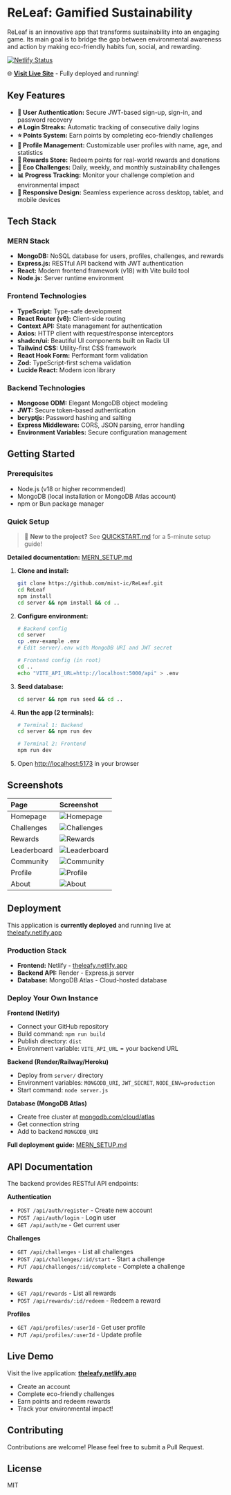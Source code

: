# ReLeaf: Gamified Sustainability

ReLeaf is an innovative app that transforms sustainability into an engaging game. Its main goal is to bridge the gap between environmental awareness and action by making eco-friendly habits fun, social, and rewarding.

[![Netlify Status](https://api.netlify.com/api/v1/badges/f5bb5070-0daa-42c4-a58f-62391fe51973/deploy-status)](https://app.netlify.com/projects/theleafy/deploys)

🌐 **[Visit Live Site](https://theleafy.netlify.app)** - Fully deployed and running!

## Key Features

*   **🔐 User Authentication:** Secure JWT-based sign-up, sign-in, and password recovery
*   **🔥 Login Streaks:** Automatic tracking of consecutive daily logins
*   **⭐ Points System:** Earn points by completing eco-friendly challenges
*   **👤 Profile Management:** Customizable user profiles with name, age, and statistics
*   **🎁 Rewards Store:** Redeem points for real-world rewards and donations
*   **🌱 Eco Challenges:** Daily, weekly, and monthly sustainability challenges
*   **📊 Progress Tracking:** Monitor your challenge completion and environmental impact
*   **📱 Responsive Design:** Seamless experience across desktop, tablet, and mobile devices

## Tech Stack

### MERN Stack

*   **MongoDB:** NoSQL database for users, profiles, challenges, and rewards
*   **Express.js:** RESTful API backend with JWT authentication
*   **React:** Modern frontend framework (v18) with Vite build tool
*   **Node.js:** Server runtime environment

### Frontend Technologies

*   **TypeScript:** Type-safe development
*   **React Router (v6):** Client-side routing
*   **Context API:** State management for authentication
*   **Axios:** HTTP client with request/response interceptors
*   **shadcn/ui:** Beautiful UI components built on Radix UI
*   **Tailwind CSS:** Utility-first CSS framework
*   **React Hook Form:** Performant form validation
*   **Zod:** TypeScript-first schema validation
*   **Lucide React:** Modern icon library

### Backend Technologies

*   **Mongoose ODM:** Elegant MongoDB object modeling
*   **JWT:** Secure token-based authentication
*   **bcryptjs:** Password hashing and salting
*   **Express Middleware:** CORS, JSON parsing, error handling
*   **Environment Variables:** Secure configuration management

## Getting Started

### Prerequisites

*   Node.js (v18 or higher recommended)
*   MongoDB (local installation or MongoDB Atlas account)
*   npm or Bun package manager

### Quick Setup

> 🚀 **New to the project?** See [QUICKSTART.md](QUICKSTART.md) for a 5-minute setup guide!

**Detailed documentation:** [MERN_SETUP.md](MERN_SETUP.md)

1.  **Clone and install:**
    ```bash
    git clone https://github.com/mist-ic/ReLeaf.git
    cd ReLeaf
    npm install
    cd server && npm install && cd ..
    ```

2.  **Configure environment:**
    ```bash
    # Backend config
    cd server
    cp .env-example .env
    # Edit server/.env with MongoDB URI and JWT secret
    
    # Frontend config (in root)
    cd ..
    echo "VITE_API_URL=http://localhost:5000/api" > .env
    ```

3.  **Seed database:**
    ```bash
    cd server && npm run seed && cd ..
    ```

4.  **Run the app (2 terminals):**
    ```bash
    # Terminal 1: Backend
    cd server && npm run dev
    
    # Terminal 2: Frontend
    npm run dev
    ```

5.  Open [http://localhost:5173](http://localhost:5173) in your browser

## Screenshots

| Page        | Screenshot                                       |
| :---------- | :----------------------------------------------- |
| Homepage    | ![Homepage](Screenshots/Homepage.png)            |
| Challenges  | ![Challenges](Screenshots/Challenges.png)        |
| Rewards     | ![Rewards](Screenshots/Rewards.png)              |
| Leaderboard | ![Leaderboard](Screenshots/Leaderboard.png)      |
| Community   | ![Community](Screenshots/Community.png)          |
| Profile     | ![Profile](Screenshots/Profile.png)              |
| About       | ![About](Screenshots/About.png)                  |

## Deployment

This application is **currently deployed** and running live at [theleafy.netlify.app](https://theleafy.netlify.app)

### Production Stack
- **Frontend:** Netlify - [theleafy.netlify.app](https://theleafy.netlify.app)
- **Backend API:** Render - Express.js server
- **Database:** MongoDB Atlas - Cloud-hosted database

### Deploy Your Own Instance

**Frontend (Netlify)**
- Connect your GitHub repository
- Build command: `npm run build`
- Publish directory: `dist`
- Environment variable: `VITE_API_URL` = your backend URL

**Backend (Render/Railway/Heroku)**
- Deploy from `server/` directory
- Environment variables: `MONGODB_URI`, `JWT_SECRET`, `NODE_ENV=production`
- Start command: `node server.js`

**Database (MongoDB Atlas)**
- Create free cluster at [mongodb.com/cloud/atlas](https://www.mongodb.com/cloud/atlas)
- Get connection string
- Add to backend `MONGODB_URI`

**Full deployment guide:** [MERN_SETUP.md](MERN_SETUP.md)

## API Documentation

The backend provides RESTful API endpoints:

**Authentication**
- `POST /api/auth/register` - Create new account
- `POST /api/auth/login` - Login user
- `GET /api/auth/me` - Get current user

**Challenges**
- `GET /api/challenges` - List all challenges
- `POST /api/challenges/:id/start` - Start a challenge
- `PUT /api/challenges/:id/complete` - Complete a challenge

**Rewards**
- `GET /api/rewards` - List all rewards
- `POST /api/rewards/:id/redeem` - Redeem a reward

**Profiles**
- `GET /api/profiles/:userId` - Get user profile
- `PUT /api/profiles/:userId` - Update profile

## Live Demo

Visit the live application: **[theleafy.netlify.app](https://theleafy.netlify.app)**

- Create an account
- Complete eco-friendly challenges
- Earn points and redeem rewards
- Track your environmental impact!

## Contributing

Contributions are welcome! Please feel free to submit a Pull Request.

## License

MIT
